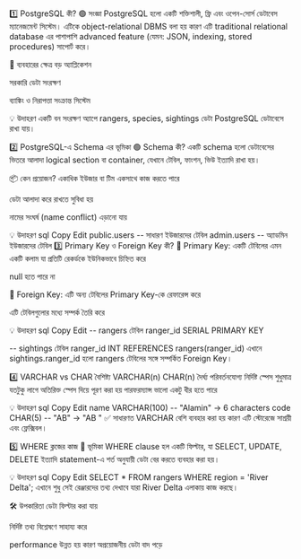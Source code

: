 1️⃣ PostgreSQL কী?
🟢 সংজ্ঞা
PostgreSQL হলো একটি শক্তিশালী, ফ্রি এবং ওপেন-সোর্স ডেটাবেস ম্যানেজমেন্ট সিস্টেম। এটিকে object-relational DBMS বলা হয় কারণ এটি traditional relational database এর পাশাপাশি advanced feature (যেমন: JSON, indexing, stored procedures) সাপোর্ট করে।

🧩 ব্যবহারের ক্ষেত্র
বড় অ্যাপ্লিকেশন

সরকারি ডেটা সংরক্ষণ

ব্যাঙ্কিং ও নিরাপত্তা সংক্রান্ত সিস্টেম

💡 উদাহরণ
একটি বন সংরক্ষণ অ্যাপে rangers, species, sightings ডেটা PostgreSQL ডেটাবেসে রাখা যায়।

2️⃣ PostgreSQL-এ Schema এর ভূমিকা
🟢 Schema কী?
একটি schema হলো ডেটাবেসের ভিতরে আলাদা logical section বা container, যেখানে টেবিল, ফাংশন, ভিউ ইত্যাদি রাখা হয়।

📦 কেন প্রয়োজন?
একাধিক ইউজার বা টিম একসাথে কাজ করতে পারে

ডেটা আলাদা করে রাখতে সুবিধা হয়

নামের সংঘর্ষ (name conflict) এড়ানো যায়

💡 উদাহরণ
sql
Copy
Edit
public.users     -- সাধারণ ইউজারদের টেবিল
admin.users      -- অ্যাডমিন ইউজারদের টেবিল
3️⃣ Primary Key ও Foreign Key কী?
🔑 Primary Key:
একটি টেবিলের এমন একটি কলাম যা প্রতিটি রেকর্ডকে ইউনিকভাবে চিহ্নিত করে

null হতে পারে না

🔗 Foreign Key:
এটি অন্য টেবিলের Primary Key-কে রেফারেন্স করে

এটি টেবিলগুলোর মধ্যে সম্পর্ক তৈরি করে

💡 উদাহরণ
sql
Copy
Edit
-- rangers টেবিল
ranger_id SERIAL PRIMARY KEY

-- sightings টেবিল
ranger_id INT REFERENCES rangers(ranger_id)
এখানে sightings.ranger_id হলো rangers টেবিলের সঙ্গে সম্পর্কিত Foreign Key।

4️⃣ VARCHAR vs CHAR
বৈশিষ্ট্য	VARCHAR(n)	CHAR(n)
দৈর্ঘ্য	পরিবর্তনযোগ্য	নির্দিষ্ট
স্পেস	শুধুমাত্র যতটুকু লাগে	অতিরিক্ত স্পেস দিয়ে পূরণ করা হয়
পারফরম্যান্স	ভালো	একটু ধীর হতে পারে

💡 উদাহরণ
sql
Copy
Edit
name VARCHAR(100)  -- "Alamin" → 6 characters
code CHAR(5)       -- "AB" → "AB   "
✅ সাধারণত VARCHAR বেশি ব্যবহার করা হয় কারণ এটি স্টোরেজে সাশ্রয়ী এবং ফ্লেক্সিবল।

5️⃣ WHERE ক্লজের কাজ
🎯 ভূমিকা
WHERE clause হল একটি ফিল্টার, যা SELECT, UPDATE, DELETE ইত্যাদি statement-এ শর্ত অনুযায়ী ডেটা বের করতে ব্যবহার করা হয়।

💡 উদাহরণ
sql
Copy
Edit
SELECT * FROM rangers
WHERE region = 'River Delta';
এখানে শুধু সেই রেঞ্জারদের তথ্য দেখাবে যারা River Delta এলাকায় কাজ করছে।

🛠️ উপকারিতা
ডেটা ফিল্টার করা যায়

নির্দিষ্ট তথ্য বিশ্লেষণে সাহায্য করে

performance উন্নত হয় কারণ অপ্রয়োজনীয় ডেটা বাদ পড়ে
